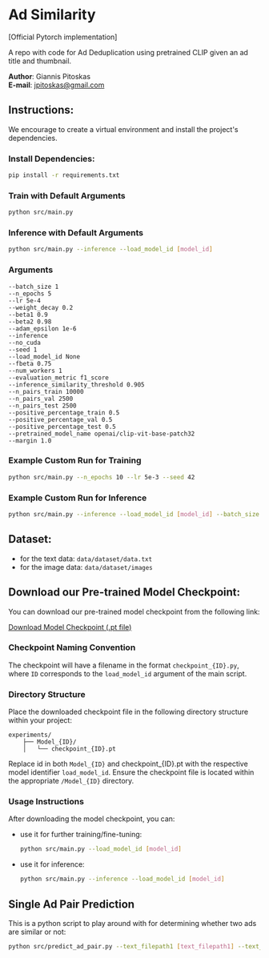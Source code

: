 # Ad Similarity


[Official Pytorch implementation]

A repo with code for Ad Deduplication using pretrained CLIP given an ad title and thumbnail. 


**Author**: Giannis Pitoskas <br>
**E-mail**: [jpitoskas@gmail.com](mailto:jpitoskas@gmail.com)



## Instructions:

We encourage to create a virtual environment and install the project's dependencies.

### Install Dependencies:
```bash
pip install -r requirements.txt
```

### Train with Default Arguments
```bash
python src/main.py
```



### Inference with Default Arguments
```bash
python src/main.py --inference --load_model_id [model_id]
```

### Arguments

`--batch_size 1`<br>
`--n_epochs 5`<br>
`--lr 5e-4`<br>
`--weight_decay 0.2`<br>
`--beta1 0.9`<br>
`--beta2 0.98`<br>
`--adam_epsilon 1e-6`<br>
`--inference`<br>
`--no_cuda`<br>
`--seed 1`<br>
`--load_model_id None`<br>
`--fbeta 0.75`<br>
`--num_workers 1`<br>
`--evaluation_metric f1_score`<br>
`--inference_similarity_threshold 0.905`<br>
`--n_pairs_train 10000`<br>
`--n_pairs_val 2500`<br>
`--n_pairs_test 2500`<br>
`--positive_percentage_train 0.5`<br>
`--positive_percentage_val 0.5`<br>
`--positive_percentage_test 0.5`<br>
`--pretrained_model_name openai/clip-vit-base-patch32`<br>
`--margin 1.0`<br>

### Example Custom Run for Training
```bash
python src/main.py --n_epochs 10 --lr 5e-3 --seed 42
```


### Example Custom Run for Inference
```bash
python src/main.py --inference --load_model_id [model_id] --batch_size 64 --inference_similarity_threshold f1_score
```



## Dataset:

<!-- You can download the Ad Dataset [here](https://storage.googleapis.com/deeplab/projects/dedup/dataset.zip). -->

<!-- Unzip `dataset.zip` and follow this structure: -->

- for the text data: `data/dataset/data.txt`
- for the image data: `data/dataset/images`


## Download our Pre-trained Model Checkpoint:

You can download our pre-trained model checkpoint from the following link:

[Download Model Checkpoint (.pt file)](https://drive.google.com/file/d/1-9A89LmE-OfI-0KWPnVgkQbdXL7P0epX/view?usp=sharing)


### Checkpoint Naming Convention

The checkpoint will have a filename in the format `checkpoint_{ID}.py`, where `ID` corresponds to the `load_model_id` argument of the main script.

### Directory Structure

Place the downloaded checkpoint file in the following directory structure within your project:
```
experiments/
    ├── Model_{ID}/
    │   └── checkpoint_{ID}.pt
```

Replace id in both `Model_{ID}` and checkpoint_{ID}.pt with the respective model identifier `load_model_id`. Ensure the checkpoint file is located within the appropriate `/Model_{ID}` directory.



### Usage Instructions

After downloading the model checkpoint, you can:

- use it for further training/fine-tuning:

    ```bash
    python src/main.py --load_model_id [model_id]
    ```

- use it for inference:

    ```bash
    python src/main.py --inference --load_model_id [model_id]
    ```

## Single Ad Pair Prediction

This is a python script to play around with for determining whether two ads are similar or not:
```bash
python src/predict_ad_pair.py --text_filepath1 [text_filepath1] --text_filepath2 [text_filepath2] --image_filepath1 [image_filepath1] --image_filepath2 [image_filepath2]
```


